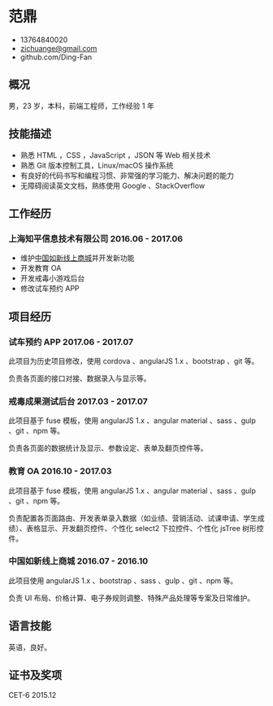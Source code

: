 # 范鼎

- 13764840020
- zichuange@gmail.com
- github.com/Ding-Fan

## 概况

男，23 岁，本科，前端工程师，工作经验 1 年

## 技能描述

- 熟悉 HTML ，CSS ，JavaScript ，JSON 等 Web 相关技术
- 熟悉 Git 版本控制工具，Linux/macOS 操作系统
- 有良好的代码书写和编程习惯、非常强的学习能力、解决问题的能力
- 无障碍阅读英文文档，熟练使用 Google 、StackOverflow

## 工作经历

### 上海知平信息技术有限公司 2016.06 - 2017.06

- 维护[中国如新线上商城](https://china.nuskin.com/shop/login.html)并开发新功能
- 开发教育 OA
- 开发戒毒小游戏后台
- 修改试车预约 APP

## 项目经历

### 试车预约 APP 2017.06 - 2017.07

此项目为历史项目修改，使用 cordova 、angularJS 1.x 、bootstrap 、git 等。

负责各页面的接口对接、数据录入与显示等。

### 戒毒成果测试后台 2017.03 - 2017.07

此项目基于 fuse 模板，使用 angularJS 1.x 、angular material 、sass 、gulp 、git 、npm 等。

负责各页面的数据统计及显示、参数设定、表单及翻页控件等。

### 教育 OA 2016.10 - 2017.03

此项目基于 fuse 模板，使用 angularJS 1.x 、angular material 、sass 、gulp 、git 、npm 等。

负责配置各页面路由、开发表单录入数据（如业绩、营销活动、试课申请、学生成绩）、表格显示、开发翻页控件、个性化 select2 下拉控件、个性化 jsTree 树形控件。

### 中国如新线上商城 2016.07 - 2016.10

此项目使用 angularJS 1.x 、bootstrap 、sass 、gulp 、git 、npm 等。

负责 UI 布局、价格计算、电子券规则调整、特殊产品处理等专案及日常维护。

## 语言技能

英语，良好。

## 证书及奖项

CET-6 2015.12
